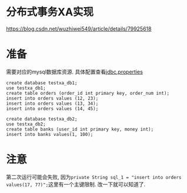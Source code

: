 # 分布式事务XA实现
https://blog.csdn.net/wuzhiwei549/article/details/79925618
# 准备
需要对应的mysql数据库资源. 具体配置查看[jdbc.properties](./src/main/resources/jdbc.properties)
```
create database testxa_db1;
use testxa_db1;
create table orders (order_id int primary key, order_num int);
insert into orders values (12, 23);
insert into orders values (13, 34);
insert into orders values (14, 45);

create database testxa_db2;
use testxa_db2;
create table banks (user_id int primary key, money int);
insert into banks values(1, 100);
```

# 注意
第二次运行可能会失败, 因为`private String sql_1 = "insert into orders values(17, 77)";`这里有一个主键限制. 改一下就可以知道了.
